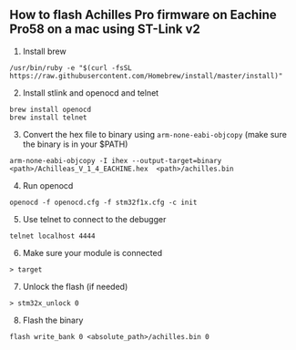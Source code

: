 ## How to flash Achilles Pro firmware on Eachine Pro58 on a mac using ST-Link v2


1. Install brew
```
/usr/bin/ruby -e "$(curl -fsSL https://raw.githubusercontent.com/Homebrew/install/master/install)"
```

2. Install stlink and openocd and telnet
```
brew install openocd
brew install telnet
```

3. Convert the hex file to binary using `arm-none-eabi-objcopy` (make sure the binary is in your $PATH)
```
arm-none-eabi-objcopy -I ihex --output-target=binary <path>/Achilleas_V_1_4_EACHINE.hex  <path>/achilles.bin
```

4. Run openocd
```
openocd -f openocd.cfg -f stm32f1x.cfg -c init
```

5. Use telnet to connect to the debugger
```
telnet localhost 4444
```

6. Make sure your module is connected
```
> target
```

7. Unlock the flash (if needed)
```
> stm32x_unlock 0
```

8. Flash the binary
```
flash write_bank 0 <absolute_path>/achilles.bin 0
```
